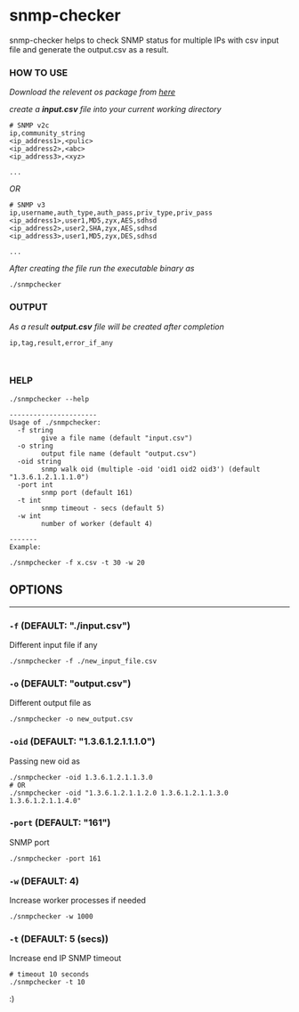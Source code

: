# snmp-checker

snmp-checker helps to check SNMP status for multiple IPs with csv input file and generate the output.csv as a result.

### HOW TO USE

_Download the relevent os package from [here](https://github.com/pnkj-kmr/snmp-checker/releases)_

_create a **input.csv** file into your current working directory_

```
# SNMP v2c
ip,community_string
<ip_address1>,<pulic>
<ip_address2>,<abc>
<ip_address3>,<xyz>

...
```

_OR_

```
# SNMP v3
ip,username,auth_type,auth_pass,priv_type,priv_pass
<ip_address1>,user1,MD5,zyx,AES,sdhsd
<ip_address2>,user2,SHA,zyx,AES,sdhsd
<ip_address3>,user1,MD5,zyx,DES,sdhsd

...
```

_After creating the file run the executable binary as_

```
./snmpchecker
```

### OUTPUT

_As a result **output.csv** file will be created after completion_

```
ip,tag,result,error_if_any



```

### HELP

```
./snmpchecker --help

----------------------
Usage of ./snmpchecker:
  -f string
        give a file name (default "input.csv")
  -o string
        output file name (default "output.csv")
  -oid string
        snmp walk oid (multiple -oid 'oid1 oid2 oid3') (default "1.3.6.1.2.1.1.1.0")
  -port int
        snmp port (default 161)
  -t int
        snmp timeout - secs (default 5)
  -w int
        number of worker (default 4)

-------
Example:

./snmpchecker -f x.csv -t 30 -w 20

```

## OPTIONS

---

### `-f` (DEFAULT: "./input.csv")

Different input file if any

```
./snmpchecker -f ./new_input_file.csv
```

### `-o` (DEFAULT: "output.csv")

Different output file as

```
./snmpchecker -o new_output.csv
```

### `-oid` (DEFAULT: "1.3.6.1.2.1.1.1.0")

Passing new oid as

```
./snmpchecker -oid 1.3.6.1.2.1.1.3.0
# OR
./snmpchecker -oid "1.3.6.1.2.1.1.2.0 1.3.6.1.2.1.1.3.0 1.3.6.1.2.1.1.4.0"
```

### `-port` (DEFAULT: "161")

SNMP port

```
./snmpchecker -port 161
```

### `-w` (DEFAULT: 4)

Increase worker processes if needed

```
./snmpchecker -w 1000
```

### `-t` (DEFAULT: 5 (secs))

Increase end IP SNMP timeout

```
# timeout 10 seconds
./snmpchecker -t 10
```

:)
